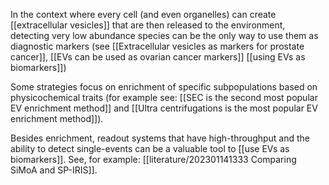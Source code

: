 In the context where every cell (and even organelles) can create [[extracellular vesicles]] that are then released to the environment, detecting very low abundance species can be the only way to use them as diagnostic markers (see [[Extracellular vesicles as markers for prostate cancer]], [[EVs can be used as ovarian cancer markers]] [[using EVs as biomarkers]])

Some strategies focus on enrichment of specific subpopulations based on physicochemical traits (for example see: [[SEC is the second most popular EV enrichment method]] and [[Ultra centrifugations is the most popular EV enrichment method]]). 

Besides enrichment, readout systems that have high-throughput and the ability to detect single-events can be a valuable tool to [[use EVs as biomarkers]]. See, for example: [[literature/202301141333 Comparing SiMoA and SP-IRIS]]. 